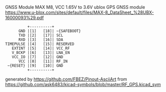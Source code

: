 GNSS Module MAX M8, VCC 1.65V to 3.6V
ublox GPS GNSS module
https://www.u-blox.com/sites/default/files/MAX-8_DataSheet_%28UBX-16000093%29.pdf


	          +----------+
	      GND |[1]   [18]| ~{SAFEBOOT}
	      TXD |[2]   [17]| SCL
	      RXD |[3]   [16]| SDA
	TIMEPULSE |[4]   [15]| RESERVED
	   EXTINT |[5]   [14]| VCC_RF
	   V_BCKP |[6]   [13]| LNA_EN
	   VCC_IO |[7]   [12]| GND
	      VCC |[8]   [11]| RF_IN
	 ~{RESET} |[9]   [10]| GND
	          +----------+


generated by https://github.com/FBEZ/Pinout-AsciiArt from https://github.com/ask6483/kicad-symbols/blob/master/RF_GPS.kicad_sym